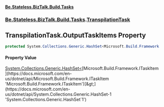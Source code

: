 #### [Be.Stateless.BizTalk.Build.Tasks](README.md 'README')
### [Be.Stateless.BizTalk.Build.Tasks](Be.Stateless.BizTalk.Build.Tasks.md 'Be.Stateless.BizTalk.Build.Tasks').[TranspilationTask](TranspilationTask.md 'Be.Stateless.BizTalk.Build.Tasks.TranspilationTask')

## TranspilationTask.OutputTaskItems Property

```csharp
protected System.Collections.Generic.HashSet<Microsoft.Build.Framework.ITaskItem> OutputTaskItems { get; }
```

#### Property Value
[System.Collections.Generic.HashSet&lt;](https://docs.microsoft.com/en-us/dotnet/api/System.Collections.Generic.HashSet-1 'System.Collections.Generic.HashSet`1')[Microsoft.Build.Framework.ITaskItem](https://docs.microsoft.com/en-us/dotnet/api/Microsoft.Build.Framework.ITaskItem 'Microsoft.Build.Framework.ITaskItem')[&gt;](https://docs.microsoft.com/en-us/dotnet/api/System.Collections.Generic.HashSet-1 'System.Collections.Generic.HashSet`1')